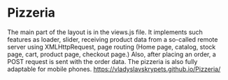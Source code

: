 # Pizzeria

The main part of the layout is in the views.js file.
It implements such features as loader, slider, receiving product data from a so-called remote server using XMLHttpRequest,
page routing (Home page, catalog, stock page, cart, product page, checkout page.)
Also, after placing an order, a POST request is sent with the order data.
The pizzeria is also fully adaptable for mobile phones.
https://vladyslavskrypets.github.io/Pizzeria/
